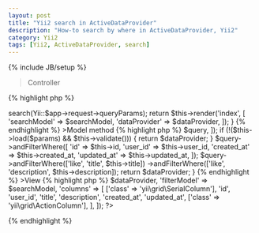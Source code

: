 ```yaml
---
layout: post
title: "Yii2 search in ActiveDataProvider"
description: "How-to search by where in ActiveDataProvider, Yii2"
category: Yii2
tags: [Yii2, ActiveDataProvider, search]
---
```

{% include JB/setup %}


>Controller

{% highlight php %}
<?php
public function actionIndex()
{
    $searchModel  = new Post();
    $dataProvider = $searchModel->search(Yii::$app->request->queryParams);

    return $this->render('index', [
        'searchModel'  => $searchModel,
        'dataProvider' => $dataProvider,
    ]);
}
{% endhighlight %}


>Model method

{% highlight php %}
<?php
public function search($params)
{
    $query = Post::find();

    $dataProvider = new ActiveDataProvider([
        'query' => $query,
    ]);

    if (!($this->load($params) && $this->validate())) {
        return $dataProvider;
    }

    $query->andFilterWhere([
        'id'         => $this->id,
        'user_id'    => $this->user_id,
        'created_at' => $this->created_at,
        'updated_at' => $this->updated_at,
    ]);

    $query->andFilterWhere(['like', 'title', $this->title])
        ->andFilterWhere(['like', 'description', $this->description]);

    return $dataProvider;
}
{% endhighlight %}


>View

{% highlight php %}
<?= GridView::widget([
    'dataProvider' => $dataProvider,
    'filterModel' => $searchModel,
    'columns' => [
        ['class' => 'yii\grid\SerialColumn'],
        'id',
        'user_id',
        'title',
        'description',
        'created_at',
        'updated_at',
        ['class' => 'yii\grid\ActionColumn'],
    ],
]); ?>
{% endhighlight %}

